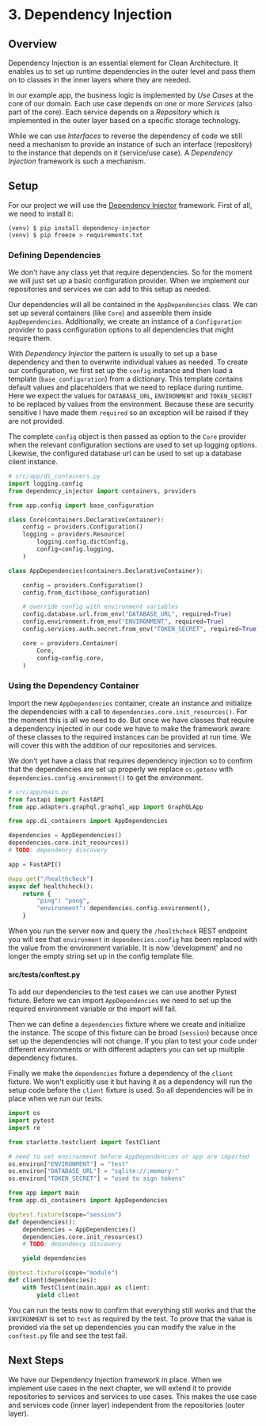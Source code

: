# 3. Dependency Injection

## Overview

Dependency Injection is an essential element for Clean Architecture. It enables us to set up runtime dependencies in the outer level and pass them on to classes in the inner layers where they are needed.

In our example app, the business logic is implemented by _Use Cases_ at the core of our domain. Each use case depends on one or more _Services_ (also part of the core). Each service depends on a _Repository_ which is implemented in the outer layer based on a specific storage technology.

While we can use _Interfaces_ to reverse the dependency of code we still need a mechanism to provide an instance of such an interface (repository) to the instance that depends on it (service/use case). A _Dependency Injection_ framework is such a mechanism.

## Setup

For our project we will use the [Dependency Injector](https://python-dependency-injector.ets-labs.org/) framework. First of all, we need to install it:

```
(venv) $ pip install dependency-injector
(venv) $ pip freeze > requirements.txt
```

### Defining Dependencies

We don't have any class yet that require dependencies. So for the moment we will just set up a basic configuration provider. When we implement our repositories and services we can add to this setup as needed.

Our dependencies will all be contained in the `AppDependencies` class. We can set up several containers (like `Core`) and assemble them inside `AppDependencies`. Additionally, we create an instance of a `Configuration` provider to pass configuration options to all dependencies that might require them.

With _Dependency Injector_ the pattern is usually to set up a base dependency and then to overwrite individual values as needed. To create our configuration, we first set up the `config` instance and then load a template (`base_configuration`) from a dictionary. This template contains default values and placeholders that we need to replace during runtime. Here we expect the values for `DATABASE_URL`, `ENVIRONMENT` and `TOKEN_SECRET` to be replaced by values from the environment. Because these are security sensitive I have made them `required` so an exception will be raised if they are not provided.

The complete `config` object is then passed as option to the `Core` provider when the relevant configuration sections are used to set up logging options. Likewise, the configured database url can be used to set up a database client instance.

```python
# src/app/di_containers.py
import logging.config
from dependency_injector import containers, providers

from app.config import base_configuration

class Core(containers.DeclarativeContainer):
    config = providers.Configuration()
    logging = providers.Resource(
        logging.config.dictConfig,
        config=config.logging,
    )

class AppDependencies(containers.DeclarativeContainer):

    config = providers.Configuration()
    config.from_dict(base_configuration)

    # override config with environment variables
    config.database.url.from_env("DATABASE_URL", required=True)
    config.environment.from_env("ENVIRONMENT", required=True)
    config.services.auth.secret.from_env("TOKEN_SECRET", required=True)

    core = providers.Container(
        Core,
        config=config.core,
    )
```

### Using the Dependency Container

Import the new `AppDependencies` container, create an instance and initialize the dependencies with a call to `dependencies.core.init_resources()`. For the moment this is all we need to do. But once we have classes that require a dependency injected in our code we have to make the framework aware of these classes to the required instances can be provided at run time. We will cover this with the addition of our repositories and services.

We don't yet have a class that requires dependency injection so to confirm that the dependencies are set up properly we replace `os.getenv` with `dependencies.config.environment()` to get the environment.

```python
# src/app/main.py
from fastapi import FastAPI
from app.adapters.graphql.graphql_app import GraphQLApp

from app.di_containers import AppDependencies

dependencies = AppDependencies()
dependencies.core.init_resources()
# TODO: dependency discovery

app = FastAPI()

@app.get("/healthcheck")
async def healthcheck():
    return {
        "ping": "pong",
        "environment": dependencies.config.environment(),
    }
```

When you run the server now and query the `/healthcheck` REST endpoint you will see that `environment` in `dependencies.config` has been replaced with the value from the environment variable. It is now 'development' and no longer the empty string set up in the config template file.

#### src/tests/conftest.py

To add our dependencies to the test cases we can use another Pytest fixture. Before we can import `AppDependencies` we need to set up the required environment variable or the import will fail.

Then we can define a `dependencies` fixture where we create and initialize the instance. The scope of this fixture can be broad (`session`) because once set up the dependencies will not change. If you plan to test your code under different environments or with different adapters you can set up multiple dependency fixtures.

Finally we make the `dependencies` fixture a dependency of the `client` fixture. We won't explicitly use it but having it as a dependency will run the setup code before the `client` fixture is used. So all dependencies will be in place when we run our tests.

```python
import os
import pytest
import re

from starlette.testclient import TestClient

# need to set environment before AppDependencies or app are imported
os.environ["ENVIRONMENT"] = "test"
os.environ["DATABASE_URL"] = "sqlite://:memory:"
os.environ["TOKEN_SECRET"] = "used to sign tokens"

from app import main
from app.di_containers import AppDependencies

@pytest.fixture(scope="session")
def dependencies():
    dependencies = AppDependencies()
    dependencies.core.init_resources()
    # TODO: dependency discovery

    yield dependencies

@pytest.fixture(scope="module")
def client(dependencies):
    with TestClient(main.app) as client:
        yield client
```

You can run the tests now to confirm that everything still works and that the `ENVIRONMENT` is set to `test` as required by the test. To prove that the value is provided via the set up dependencies you can modify the value in the `conftest.py` file and see the test fail.

## Next Steps

We have our Dependency Injection framework in place. When we implement use cases in the next chapter, we will extend it to provide repositories to services and services to use cases. This makes the use case and services code (inner layer) independent from the repositories (outer layer).
